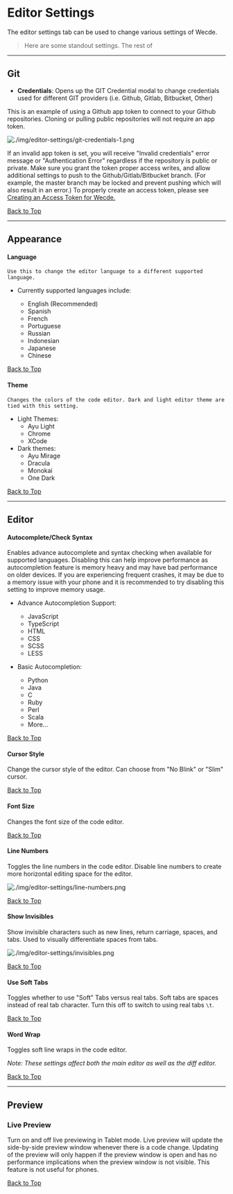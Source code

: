 # Editor Settings

The editor settings tab can be used to change various settings of Wecde.
> Here are some standout settings. The rest of

---

## Git

* __Credentials__: Opens up the GIT Credential modal to change credentials used for different GIT providers (i.e. Github, Gitlab, Bitbucket, Other)

This is an example of using a Github app token to connect to your Github repositories. Cloning or pulling public repositories will not require an app token.

![./img/editor-settings/git-credentials-1.png](./img/editor-settings/git-credentials-1.png)

If an invalid app token is set, you will receive "Invalid credentials" error message or "Authentication Error" regardless if the repository is public or private. Make sure you grant the token proper access writes, and allow additional settings to push to the Github/Gitlab/Bitbucket branch. (For example, the master branch may be locked and prevent pushing which will also result in an error.) To properly create an access token, please see [Creating an Access Token for Wecde.](/create-app-token.html)

[Back to Top](#editor-settings)

---

## Appearance

#### Language
    Use this to change the editor language to a different supported language.

- Currently supported languages include:

    * English (Recommended)
    * Spanish
    * French
    * Portuguese
    * Russian
    * Indonesian
    * Japanese
    * Chinese

[Back to Top](#editor-settings)

#### Theme
    Changes the colors of the code editor. Dark and light editor theme are tied with this setting.

- Light Themes:
    * Ayu Light
    * Chrome
    * XCode
- Dark themes:
    * Ayu Mirage
    * Dracula
    * Monokai
    * One Dark

[Back to Top](#editor-settings)


---

## Editor

#### Autocomplete/Check Syntax

Enables advance autocomplete and syntax checking when available for supported languages. Disabling this can help improve performance as autocompletion feature is memory heavy and may have bad performance on older devices. If you are experiencing frequent crashes, it may be due to a memory issue with your phone and it is recommended to try disabling this setting to improve memory usage.

- Advance Autocompletion Support:
    * JavaScript
    * TypeScript
    * HTML
    * CSS
    * SCSS
    * LESS
    
- Basic Autocompletion:
    * Python
    * Java
    * C
    * Ruby
    * Perl
    * Scala
    * More...

[Back to Top](#editor-settings)

#### Cursor Style

Change the cursor style of the editor. Can choose from "No Blink" or "Slim" cursor.

[Back to Top](#editor-settings)

#### Font Size

Changes the font size of the code editor.

[Back to Top](#editor-settings)

#### Line Numbers

Toggles the line numbers in the code editor. Disable line numbers to create more horizontal editing space for the editor.

![./img/editor-settings/line-numbers.png](./img/editor-settings/line-numbers.png)

[Back to Top](#editor-settings)

#### Show Invisibles

Show invisible characters such as new lines, return carriage, spaces, and tabs. Used to visually differentiate spaces from tabs.

![./img/editor-settings/invisibles.png](./img/editor-settings/invisibles.png)

[Back to Top](#editor-settings)

#### Use Soft Tabs

Toggles whether to use "Soft" Tabs versus real tabs. Soft tabs are spaces instead of real tab character. Turn this off to switch to using real tabs `\t`.

[Back to Top](#editor-settings)

#### Word Wrap

Toggles soft line wraps in the code editor.

*Note: These settings affect both the main editor as well as the diff editor.*

[Back to Top](#editor-settings)

---

## Preview

### Live Preview

Turn on and off live previewing in Tablet mode. Live preview will update the side-by-side preview window whenever there is a code change. Updating of the preview will only happen if the preview window is open and has no performance implications when the preview window is not visible. This feature is not useful for phones.

[Back to Top](#editor-settings)